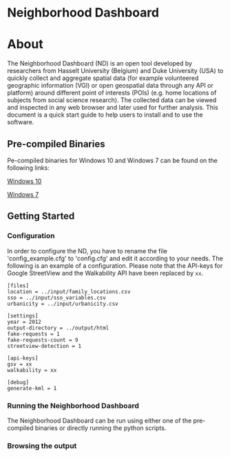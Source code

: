 # Neighborhood Dashboard

# About

The Neighborhood Dashboard (ND) is an open tool developed by researchers from Hasselt University (Belgium) and Duke University (USA) to quickly collect and aggregate spatial data (for example volunteered geographic information (VGI) or open geospatial data through any API or platform) around different point of interests (POIs) (e.g. home locations of subjects from social science research). The collected data can be viewed and inspected in any web browser and later used for further analysis. This document is a quick start guide to help users to install and to use the software.

## Pre-compiled Binaries

Pe-compiled binaries for Windows 10 and Windows 7 can be found on the following links:

[Windows 10](http://81.7.15.7/~donald/nd/prebuild-windows10-09-11-2016.zip)

[Windows 7](http://81.7.15.7/~donald/nd/prebuild-windows7-09-11-2016.zip)

## Getting Started

### Configuration

In order to configure the ND, you have to rename the file 'config_example.cfg' to 'config.cfg' and edit it according to your needs. The following is an example of a configuration. Please note that the API-keys for Google StreetView and the Walkability API have been replaced by `xx`.

```
[files]
location = ../input/family_locations.csv
sso = ../input/sso_variables.csv
urbanicity = ../input/urbanicity.csv

[settings]
year = 2012
output-directory = ../output/html
fake-requests = 1
fake-requests-count = 9
streetview-detection = 1

[api-keys]
gsv = xx
walkability = xx

[debug]
generate-kml = 1
```

### Running the Neighborhood Dashboard

The Neighborhood Dashboard can be run using either one of the pre-compiled binaries or directly running the python scripts.

### Browsing the output

